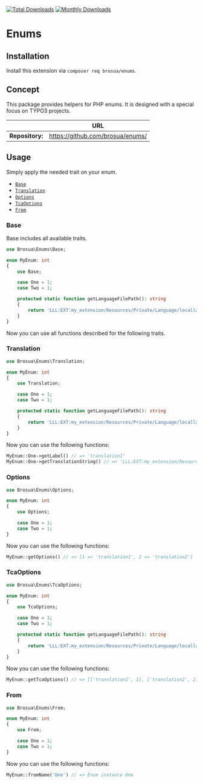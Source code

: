 [![Total Downloads](https://poser.pugx.org/brosua/enums/d/total)](https://packagist.org/packages/brosua/enums)
[![Monthly Downloads](https://poser.pugx.org/brosua/enums/d/monthly)](https://packagist.org/packages/brosua/enums)

# Enums

## Installation
Install this extension via `composer req brosua/enums`.

## Concept
This package provides helpers for PHP enums. It is designed with a special focus on TYPO3 projects.

|                  | URL                                                       |
|------------------|-----------------------------------------------------------|
| **Repository:**  | https://github.com/brosua/enums/                          |

## Usage

Simply apply the needed trait on your enum.

- [`Base`](#base)
- [`Translation`](#translation)
- [`Options`](#options)
- [`TcaOptions`](#tcaoptions)
- [`From`](#from)

### Base

Base includes all available traits.


```php
use Brosua\Enums\Base;

enum MyEnum: int
{
    use Base;

    case One = 1;
    case Two = 1;

    protected static function getLanguageFilePath(): string
    {
        return 'LLL:EXT:my_extension/Resources/Private/Language/locallang.xlf:myEnum.';
    }
}
```

Now you can use all functions described for the following traits.

### Translation

```php
use Brosua\Enums\Translation;

enum MyEnum: int
{
    use Translation;

    case One = 1;
    case Two = 1;

    protected static function getLanguageFilePath(): string
    {
        return 'LLL:EXT:my_extension/Resources/Private/Language/locallang.xlf:myEnum.';
    }
}
```

Now you can use the following functions:
```php
MyEnum::One->getLabel() // => 'translation1'
MyEnum::One->getTranslationString() // => 'LLL:EXT:my_extension/Resources/Private/Language/locallang.xlf:myEnum.One'
```

### Options

```php
use Brosua\Enums\Options;

enum MyEnum: int
{
    use Options;

    case One = 1;
    case Two = 1;
}
```

Now you can use the following functions:
```php
MyEnum::getOptions() // => [1 => 'translation1', 2 => 'translation2']
```

### TcaOptions

```php
use Brosua\Enums\TcaOptions;

enum MyEnum: int
{
    use TcaOptions;

    case One = 1;
    case Two = 1;

    protected static function getLanguageFilePath(): string
    {
        return 'LLL:EXT:my_extension/Resources/Private/Language/locallang.xlf:myEnum.';
    }
}
```

Now you can use the following functions:
```php
MyEnum::getTcaOptions() // => [['translation1', 1], ['translation2', 2]]
```

### From

```php
use Brosua\Enums\From;

enum MyEnum: int
{
    use From;

    case One = 1;
    case Two = 1;
}
```

Now you can use the following functions:
```php
MyEnum::fromName('One') // => Enum instance One
```
